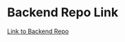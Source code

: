 # Backend Repo Link

[Link to Backend Repo](https://github.com/govindumeesala/flashcards-backend.git)
